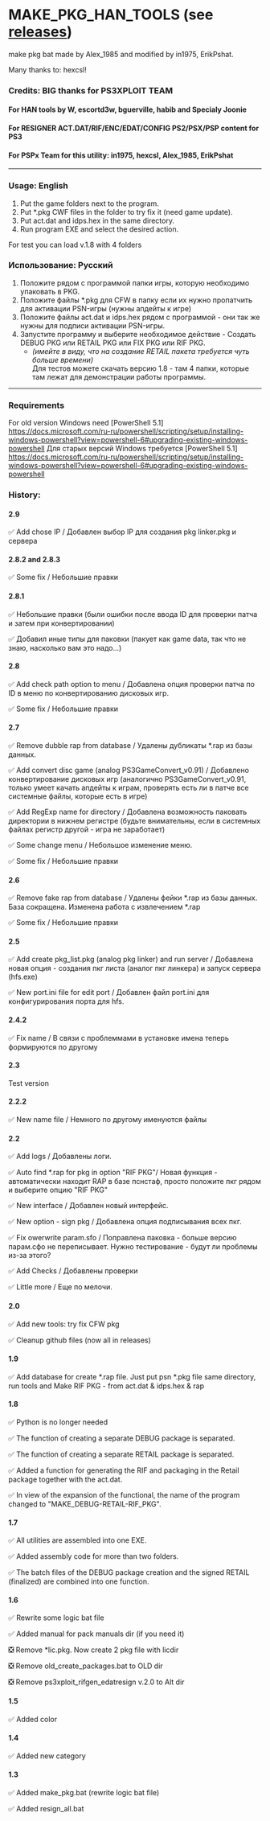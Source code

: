 # MAKE_PKG_HAN_TOOLS (see [releases](https://github.com/nikolaevich23/make-pkg-bat/releases))
make pkg bat made by Alex_1985 and modified by in1975, ErikPshat.

Many thanks to: hexcsl!

###  Credits:               BIG thanks for PS3XPLOIT TEAM
#### For HAN tools by W, escortd3w, bguerville, habib and Specialy Joonie
#### For RESIGNER ACT.DAT/RIF/ENC/EDAT/CONFIG PS2/PSX/PSP content for PS3
#### For PSPx Team for this utility: in1975, hexcsl, Alex_1985, ErikPshat
--------------------------------------------------------------------

### Usage: English
1. Put the game folders next to the program. 
2. Put *.pkg CWF files in the folder to try fix it (need game update).
3. Put act.dat and idps.hex in the same directory.
4. Run program EXE and select the desired action.

For test you can load v.1.8 with 4 folders

### Использование: Русский
1. Положите рядом с программой папки игры, которую необходимо упаковать в PKG.
2. Положите файлы *.pkg для CFW в папку если их нужно пропатчить для активации PSN-игры (нужны апдейты к игре)
3. Положите файлы act.dat и idps.hex рядом с программой - они так же нужны для подписи активации PSN-игры.
4. Запустите программу и выберите необходимое действие - Создать DEBUG PKG или RETAIL PKG или FIX PKG или RIF PKG.
   - _(имейте в виду, что на создание RETAIL пакета требуется чуть больше времени)_  
Для тестов можете скачать версию 1.8 - там 4 папки, которые там лежат для демонстрации работы программы.
--------------------------------------------------------------------
### Requirements
For old version Windows need [PowerShell 5.1] https://docs.microsoft.com/ru-ru/powershell/scripting/setup/installing-windows-powershell?view=powershell-6#upgrading-existing-windows-powershell
Для старых версий Windows требуется [PowerShell 5.1] https://docs.microsoft.com/ru-ru/powershell/scripting/setup/installing-windows-powershell?view=powershell-6#upgrading-existing-windows-powershell
	
### History:

#### 2.9
:white_check_mark: Add chose IP / Добавлен выбор IP для создания pkg linker.pkg и сервера

#### 2.8.2 and 2.8.3
:white_check_mark: Some fix / Небольшие правки
 
#### 2.8.1
:white_check_mark: Небольшие правки (были ошибки после ввода ID для проверки патча и затем при конвертировании)

:white_check_mark: Добавил иные типы для паковки (пакует как game data, так что не знаю, насколько вам это надо...)

#### 2.8
:white_check_mark: Add check path option to menu / Добавлена опция проверки патча по ID в меню по конвертированию дисковых игр. 

:white_check_mark: Some fix / Небольшие правки

#### 2.7 
:white_check_mark: Remove dubble rap from database / Удалены дубликаты *.rap из базы данных. 

:white_check_mark: Add convert disc game (analog PS3GameConvert_v0.91) / Добавлено конвертирование дисковых игр (аналогично  PS3GameConvert_v0.91, только умеет качать апдейты к играм, проверять есть ли в патче все системные файлы, которые есть в игре)

:white_check_mark: Add RegExp name for directory / Добавлена возможность паковать директории в нижнем регистре (будьте внимательны, если в системных файлах регистр другой - игра не заработает)

:white_check_mark: Some change menu / Небольшое изменение меню.

:white_check_mark: Some fix / Небольшие правки

#### 2.6 
:white_check_mark: Remove fake rap from database / Удалены фейки *.rap из базы данных. База сокращена. Изменена работа с извлечением *.rap 

:white_check_mark: Some fix / Небольшие правки

#### 2.5
:white_check_mark: Add create pkg_list.pkg (analog pkg linker) and run server / Добавлена новая опция - создания пкг листа (аналог пкг линкера) и запуск сервера (hfs.exe)

:white_check_mark: New port.ini file for edit port / Добавлен файл port.ini для конфигурирования порта для hfs. 

#### 2.4.2 
:white_check_mark: Fix name / В связи с проблеммами в установке имена теперь формируются по другому

#### 2.3
Test version

#### 2.2.2
:white_check_mark: New name file / Немного по другому именуются файлы

#### 2.2
:white_check_mark: Add logs / Добавлены логи.

:white_check_mark: Auto find *.rap for pkg in option "RIF PKG"/ Новая функция - автоматически находит RAP в базе пснстаф, просто положите пкг рядом и выберите опцию "RIF PKG"

:white_check_mark: New interface / Добавлен новый интерфейс.

:white_check_mark: New option - sign pkg / Добавлена опция подписывания всех пкг.

:white_check_mark: Fix owerwrite param.sfo / Поправлена паковка - больше версию парам.сфо не переписывает. Нужно тестирование - будут ли проблемы из-за этого?

:white_check_mark: Add Checks / Добавлены проверки

:white_check_mark: Little more / Еще по мелочи.

#### 2.0
:white_check_mark: Add new tools: try fix CFW pkg

:white_check_mark: Cleanup github files (now all in releases)

#### 1.9
:white_check_mark: Add database for create *.rap file. Just put psn *.pkg file same directory, run tools and Make RIF PKG - from act.dat & idps.hex & rap

#### 1.8
:white_check_mark: Python is no longer needed

:white_check_mark: The function of creating a separate DEBUG package is separated.

:white_check_mark: The function of creating a separate RETAIL package is separated.

:white_check_mark: Added a function for generating the RIF and packaging in the Retail package together with the act.dat.

:white_check_mark: In view of the expansion of the functional, the name of the program changed to "MAKE_DEBUG-RETAIL-RIF_PKG".

#### 1.7
:white_check_mark: All utilities are assembled into one EXE.

:white_check_mark: Added assembly code for more than two folders.

:white_check_mark: The batch files of the DEBUG package creation and the signed RETAIL (finalized) are combined into one function.

#### 1.6
:white_check_mark: Rewrite some logic bat file

:white_check_mark: Added manual for pack manuals dir (if you need it)

:negative_squared_cross_mark: Remove *lic.pkg. Now create 2 pkg file with licdir

:negative_squared_cross_mark: Remove old_create_packages.bat to OLD dir

:negative_squared_cross_mark: Remove ps3xploit_rifgen_edatresign v.2.0 to Alt dir

#### 1.5
:white_check_mark: Added color

#### 1.4
:white_check_mark: Added new category

#### 1.3
:white_check_mark: Added make_pkg.bat (rewrite logic bat file)

:white_check_mark: Added resign_all.bat 
